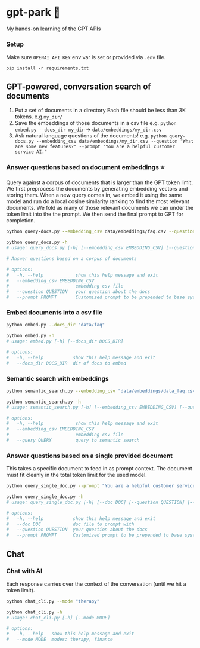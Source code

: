 # gpt-park 📎

My hands-on learning of the GPT APIs

### Setup
Make sure `OPENAI_API_KEY` env var is set or provided via `.env` file.
```
pip install -r requirements.txt
```

## GPT-powered, conversation search of documents

1. Put a set of documents in a directory Each file should be less than 3K tokens. e.g.`my_dir/`
2. Save the embeddings of those documents in a csv file e.g. `python embed.py --docs_dir my_dir` -> `data/embeddings/my_dir.csv`
3. Ask natural language questions of the documents! e.g. `python query-docs.py --embedding_csv data/embeddings/my_dir.csv --question "What are some new features?" --prompt "You are a helpful customer service AI."`

### Answer questions based on document embeddings ⭐️

Query against a corpus of documents that is larger than the GPT token limit. We first preprocess the documents by generating embedding vectors and storing them. When a new query comes in, we embed it using the same model and run do a local cosine similarity ranking to find the most relevant documents. We fold as many of those relevant documents we can under the token limit into the the prompt. We then send the final prompt to GPT for completion.

```bash
python query-docs.py --embedding_csv data/embeddings/faq.csv --question "What are some new features?" --prompt "You are a helpful customer service AI."

python query_docs.py -h
# usage: query_docs.py [-h] [--embedding_csv EMBEDDING_CSV] [--question QUESTION] [--prompt PROMPT]

# Answer questions based on a corpus of documents

# options:
#   -h, --help            show this help message and exit
#   --embedding_csv EMBEDDING_CSV
#                         embedding csv file
#   --question QUESTION   your question about the docs
#   --prompt PROMPT       Customized prompt to be prepended to base system prompt (optional)
```

### Embed documents into a csv file
```bash
python embed.py --docs_dir "data/faq"

python embed.py -h
# usage: embed.py [-h] [--docs_dir DOCS_DIR]

# options:
#   -h, --help           show this help message and exit
#   --docs_dir DOCS_DIR  dir of docs to embed
```

### Semantic search with embeddings
```bash
python semantic_search.py --embedding_csv "data/embeddings/data_faq.csv" --query "is this telemedicine only?"

python semantic_search.py -h
# usage: semantic_search.py [-h] [--embedding_csv EMBEDDING_CSV] [--query QUERY]

# options:
#   -h, --help            show this help message and exit
#   --embedding_csv EMBEDDING_CSV
#                         embedding csv file
#   --query QUERY         query to semantic search
```

### Answer questions based on a single provided document

This takes a specific document to feed in as prompt context. The document must fit cleanly in the total token limit for the used model.

```bash
python query_single_doc.py --prompt "You are a helpful customer service assistant AI." --doc "data/faq.md" --question "How can i contact a human?"

python query_single_doc.py -h
# usage: query_single_doc.py [-h] [--doc DOC] [--question QUESTION] [--prompt PROMPT]

# options:
#   -h, --help           show this help message and exit
#   --doc DOC            doc file to prompt with
#   --question QUESTION  your question about the docs
#   --prompt PROMPT      Customized prompt to be prepended to base system prompt (optional)
```

## Chat

### Chat with AI

Each response carries over the context of the conversation (until we hit a token limit).

```bash
python chat_cli.py --mode "therapy"

python chat_cli.py -h
# usage: chat_cli.py [-h] [--mode MODE]

# options:
#   -h, --help   show this help message and exit
#   --mode MODE  modes: therapy, finance
```
